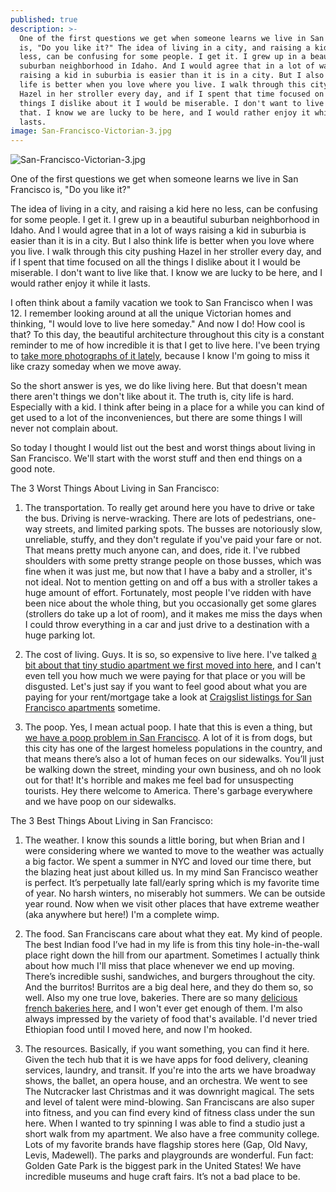 ```yaml
---
published: true
description: >-
  One of the first questions we get when someone learns we live in San Francisco
  is, "Do you like it?" The idea of living in a city, and raising a kid here no
  less, can be confusing for some people. I get it. I grew up in a beautiful
  suburban neighborhood in Idaho. And I would agree that in a lot of ways
  raising a kid in suburbia is easier than it is in a city. But I also think
  life is better when you love where you live. I walk through this city pushing
  Hazel in her stroller every day, and if I spent that time focused on all the
  things I dislike about it I would be miserable. I don't want to live like
  that. I know we are lucky to be here, and I would rather enjoy it while it
  lasts.
image: San-Francisco-Victorian-3.jpg
---
```

![San-Francisco-Victorian-3.jpg]({{site.baseurl}}/img/San-Francisco-Victorian-3.jpg)

One of the first questions we get when someone learns we live in San Francisco is, "Do you like it?"

The idea of living in a city, and raising a kid here no less, can be confusing for some people. I get it. I grew up in a beautiful suburban neighborhood in Idaho. And I would agree that in a lot of ways raising a kid in suburbia is easier than it is in a city. But I also think life is better when you love where you live. I walk through this city pushing Hazel in her stroller every day, and if I spent that time focused on all the things I dislike about it I would be miserable. I don't want to live like that. I know we are lucky to be here, and I would rather enjoy it while it lasts.

I often think about a family vacation we took to San Francisco when I was 12. I remember looking around at all the unique Victorian homes and thinking, "I would love to live here someday." And now I do! How cool is that? To this day, the beautiful architecture throughout this city is a constant reminder to me of how incredible it is that I get to live here. I've been trying to [take more photographs of it lately](https://www.instagram.com/totiffany/), because I know I'm going to miss it like crazy someday when we move away. 

So the short answer is yes, we do like living here. But that doesn't mean there aren't things we don't like about it. The truth is, city life is hard. Especially with a kid. I think after being in a place for a while you can kind of get used to a lot of the inconveniences, but there are some things I will never not complain about. 

So today I thought I would list out the best and worst things about living in San Francisco. We'll start with the worst stuff and then end things on a good note. 

The 3 Worst Things About Living in San Francisco: 

1. The transportation. To really get around here you have to drive or take the bus. Driving is nerve-wracking. There are lots of pedestrians, one-way streets, and limited parking spots. The busses are notoriously slow, unreliable, stuffy, and they don't regulate if you've paid your fare or not. That means pretty much anyone can, and does, ride it. I've rubbed shoulders with some pretty strange people on those busses, which was fine when it was just me, but now that I have a baby and a stroller, it's not ideal. Not to mention getting on and off a bus with a stroller takes a huge amount of effort. Fortunately, most people I've ridden with have been nice about the whole thing, but you occasionally get some glares (strollers do take up a lot of room), and it makes me miss the days when I could throw everything in a car and just drive to a destination with a huge parking lot. 

2. The cost of living. Guys. It is so, so expensive to live here. I've talked [a bit about that tiny studio apartment we first moved into here](https://redletterdayblog.com/Why-We-Moved-to-San-Francisco), and I can't even tell you how much we were paying for that place or you will be disgusted. Let's just say if you want to feel good about what you are paying for your rent/mortgage take a look at [Craigslist listings for San Francisco apartments](https://sfbay.craigslist.org/search/sfc/apa?hasPic=1&availabilityMode=0&sale_date=all+dates) sometime. 

3. The poop. Yes, I mean actual poop. I hate that this is even a thing, but [we have a poop problem in San Francisco](http://time.com/5368610/san-francisco-poop-patrol-problem/). A lot of it is from dogs, but this city has one of the largest homeless populations in the country, and that means there’s also a lot of human feces on our sidewalks. You’ll just be walking down the street, minding your own business, and oh no look out for that! It's horrible and makes me feel bad for unsuspecting tourists. Hey there welcome to America. There's garbage everywhere and we have poop on our sidewalks. 

The 3 Best Things About Living in San Francisco: 

1. The weather. I know this sounds a little boring, but when Brian and I were considering where we wanted to move to the weather was actually a big factor. We spent a summer in NYC and loved our time there, but the blazing heat just about killed us. In my mind San Francisco weather is perfect. It’s perpetually late fall/early spring which is my favorite time of year. No harsh winters, no miserably hot summers. We can be outside year round. Now when we visit other places that have extreme weather (aka anywhere but here!) I'm a complete wimp. 

2. The food. San Franciscans care about what they eat. My kind of people. The best Indian food I’ve had in my life is from this tiny hole-in-the-wall place right down the hill from our apartment. Sometimes I actually think about how much I'll miss that place whenever we end up moving. There’s incredible sushi, sandwiches, and burgers throughout the city. And the burritos! Burritos are a big deal here, and they do them so, so well. Also my one true love, bakeries. There are so many [delicious french bakeries here](https://redletterdayblog.com/The-Best-Bakeries-in-San-Francisco), and I won't ever get enough of them. I'm also always impressed by the variety of food that's available. I'd never tried Ethiopian food until I moved here, and now I'm hooked. 

3. The resources. Basically, if you want something, you can find it here. Given the tech hub that it is we have apps for food delivery, cleaning services, laundry, and transit. If you're into the arts we have broadway shows, the ballet, an opera house, and an orchestra. We went to see The Nutcracker last Christmas and it was downright magical. The sets and level of talent were mind-blowing. San Franciscans are also super into fitness, and you can find every kind of fitness class under the sun here. When I wanted to try spinning I was able to find a studio just a short walk from my apartment. We also have a free community college. Lots of my favorite brands have flagship stores here (Gap, Old Navy, Levis, Madewell). The parks and playgrounds are wonderful. Fun fact: Golden Gate Park is the biggest park in the United States! We have incredible museums and huge craft fairs. It’s not a bad place to be.
